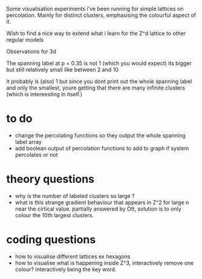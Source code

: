 Some visualisation experiments i've been running for simple lattices on percolation. Mainly for distinct clusters, emphasising the colourful aspect of it.

Wish to find a nice way to extend what i learn for the Z^d lattice to other regular models

Observations for 3d

The spanning label at p = 0.35 is not 1 (which you would expect) its bigger but still relatively small like between 2 and 10 

It probably is (also) 1 but since you dont print out the whole spanning label and only the smallest, youre getting that there are many infinite clusters (which is intereesting in itself.)

# to do
- change the percolating functions so they output the whole spanning label array
- add boolean output of percolation functions to add to graph if system percolates or not

# theory questions

- why is the number of labeled clusters so large ?
- what is this strange gradient behaviour that appears in Z^2 for large n near the cirtical value.
    partially answered by Ott, solution is to only colour the 10th largest clusters.

# coding questions
- how to visualise different lattices ex hexagons
- how to visualise what is happening inside Z^3, interactively remove one colour?
    interactively being the key word.

